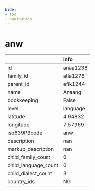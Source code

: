 ```yaml
---
hide:
- toc
- navigation
---
```

# anw
|                      | info     |
|:---------------------|:---------|
| id                   | anaa1238 |
| family_id            | atla1278 |
| parent_id            | efik1244 |
| name                 | Anaang   |
| bookkeeping          | False    |
| level                | language |
| latitude             | 4.94832  |
| longitude            | 7.57969  |
| iso639P3code         | anw      |
| description          | nan      |
| markup_description   | nan      |
| child_family_count   | 0        |
| child_language_count | 0        |
| child_dialect_count  | 3        |
| country_ids          | NG       |
